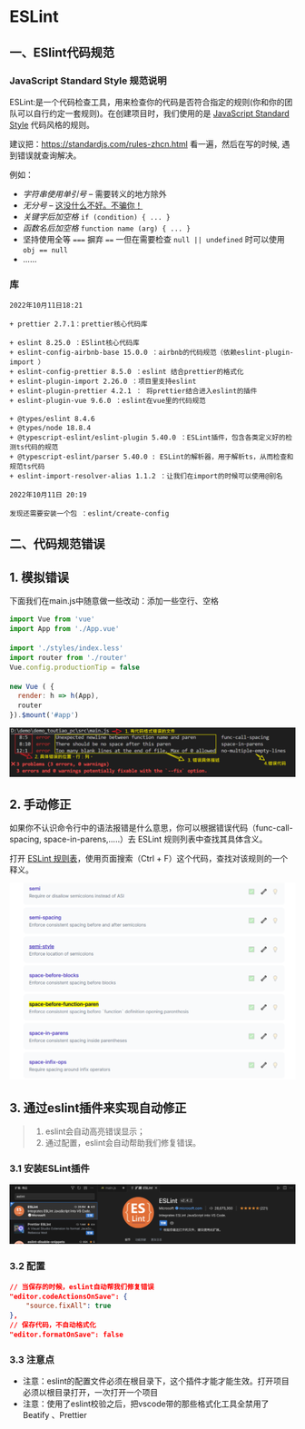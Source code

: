 

# ESLint

## 一、ESlint代码规范

### JavaScript Standard Style 规范说明

ESLint:是一个代码检查工具，用来检查你的代码是否符合指定的规则(你和你的团队可以自行约定一套规则)。在创建项目时，我们使用的是 [JavaScript Standard Style](https://standardjs.com/readme-zhcn.html) 代码风格的规则。

建议把：https://standardjs.com/rules-zhcn.html 看一遍，然后在写的时候,  遇到错误就查询解决。



例如：

- *字符串使用单引号* – 需要转义的地方除外
- *无分号* – [这](http://blog.izs.me/post/2353458699/an-open-letter-to-javascript-leaders-regarding)[没什么不好。](http://inimino.org/~inimino/blog/javascript_semicolons)[不骗你！](https://www.youtube.com/watch?v=gsfbh17Ax9I)
- *关键字后加空格* `if (condition) { ... }`
- *函数名后加空格* `function name (arg) { ... }`
- 坚持使用全等 `===` 摒弃 `==` 一但在需要检查 `null || undefined` 时可以使用 `obj == null`
- ......



### 库

```
2022年10月11日18:21

+ prettier 2.7.1：prettier核心代码库

+ eslint 8.25.0 ：ESlint核心代码库
+ eslint-config-airbnb-base 15.0.0 ：airbnb的代码规范（依赖eslint-plugin-import ）
+ eslint-config-prettier 8.5.0 ：eslint 结合prettier的格式化
+ eslint-plugin-import 2.26.0 ：项目里支持eslint
+ eslint-plugin-prettier 4.2.1 ： 将prettier结合进入eslint的插件
+ eslint-plugin-vue 9.6.0 ：eslint在vue里的代码规范

+ @types/eslint 8.4.6
+ @types/node 18.8.4
+ @typescript-eslint/eslint-plugin 5.40.0 ：ESLint插件，包含各类定义好的检测ts代码的规范
+ @typescript-eslint/parser 5.40.0 : ESLint的解析器，用于解析ts，从而检查和规范ts代码
+ eslint-import-resolver-alias 1.1.2 ：让我们在import的时候可以使用@别名

2022年10月11日 20:19

发现还需要安装一个包 ：eslint/create-config
```



## 二、代码规范错误

## 1. 模拟错误

下面我们在main.js中随意做一些改动：添加一些空行、空格

```js
import Vue from 'vue'
import App from './App.vue'

import './styles/index.less'
import router from './router'
Vue.config.productionTip = false

new Vue ( {
  render: h => h(App),
  router
}).$mount('#app')
```

![](images/001.png)



## 2. 手动修正

如果你不认识命令行中的语法报错是什么意思，你可以根据错误代码（func-call-spacing, space-in-parens,.....）去 ESLint 规则列表中查找其具体含义。

打开 [ESLint 规则表](https://zh-hans.eslint.org/docs/latest/rules/)，使用页面搜索（Ctrl + F）这个代码，查找对该规则的一个释义。

![](images/002.png)



## 3. 通过eslint插件来实现自动修正

> 1. eslint会自动高亮错误显示；
> 2. 通过配置，eslint会自动帮助我们修复错误。

### 3.1 安装ESLint插件

![](images/003.png)

### 3.2 配置

```json
// 当保存的时候，eslint自动帮我们修复错误
"editor.codeActionsOnSave": {
    "source.fixAll": true
},
// 保存代码，不自动格式化
"editor.formatOnSave": false
```

### 3.3 注意点

+ 注意：eslint的配置文件必须在根目录下，这个插件才能才能生效。打开项目必须以根目录打开，一次打开一个项目
+ 注意：使用了eslint校验之后，把vscode带的那些格式化工具全禁用了 Beatify 、Prettier

